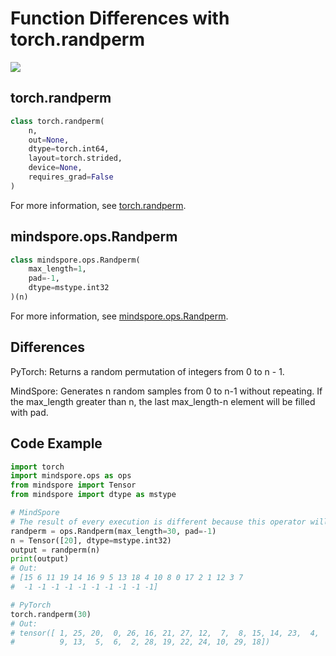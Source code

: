 # Function Differences with torch.randperm

<a href="https://gitee.com/mindspore/docs/blob/master/docs/mindspore/migration_guide/source_en/api_mapping/pytorch_diff/Randperm.md" target="_blank"><img src="https://gitee.com/mindspore/docs/raw/master/resource/_static/logo_source_en.png"></a>

## torch.randperm

```python
class torch.randperm(
    n,
    out=None,
    dtype=torch.int64,
    layout=torch.strided,
    device=None,
    requires_grad=False
)
```

For more information, see  [torch.randperm](https://pytorch.org/docs/1.5.0/torch.html#torch.randperm).

## mindspore.ops.Randperm

```python
class mindspore.ops.Randperm(
    max_length=1,
    pad=-1,
    dtype=mstype.int32
)(n)
```

For more information, see  [mindspore.ops.Randperm](https://mindspore.cn/docs/api/en/master/api_python/ops/mindspore.ops.Randperm.html#mindspore.ops.Randperm).

## Differences

PyTorch: Returns a random permutation of integers from 0 to n - 1.

MindSpore: Generates n random samples from 0 to n-1 without repeating. If the max_length greater than n, the last max_length-n element will be filled with pad.

## Code Example

```python
import torch
import mindspore.ops as ops
from mindspore import Tensor
from mindspore import dtype as mstype

# MindSpore
# The result of every execution is different because this operator will generate n random samples.
randperm = ops.Randperm(max_length=30, pad=-1)
n = Tensor([20], dtype=mstype.int32)
output = randperm(n)
print(output)
# Out:
# [15 6 11 19 14 16 9 5 13 18 4 10 8 0 17 2 1 12 3 7
#  -1 -1 -1 -1 -1 -1 -1 -1 -1 -1]

# PyTorch
torch.randperm(30)
# Out:
# tensor([ 1, 25, 20,  0, 26, 16, 21, 27, 12,  7,  8, 15, 14, 23,  4,  3, 17, 11,
#          9, 13,  5,  6,  2, 28, 19, 22, 24, 10, 29, 18])
```
